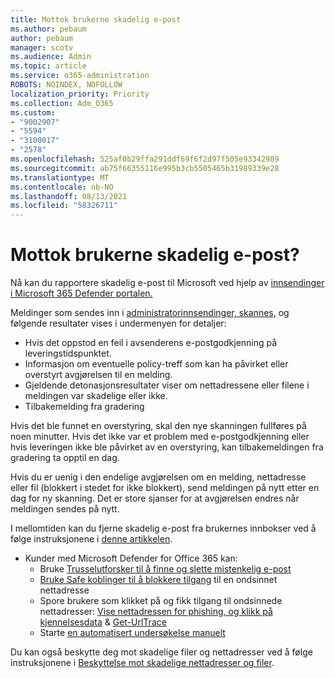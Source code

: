```yaml
---
title: Mottok brukerne skadelig e-post
ms.author: pebaum
author: pebaum
manager: scotv
ms.audience: Admin
ms.topic: article
ms.service: o365-administration
ROBOTS: NOINDEX, NOFOLLOW
localization_priority: Priority
ms.collection: Adm_O365
ms.custom:
- "9002907"
- "5594"
- "3100017"
- "2578"
ms.openlocfilehash: 525af0b29ffa291ddf69f6f2d97f505e93342989
ms.sourcegitcommit: ab75f66355116e995b3cb5505465b31989339e28
ms.translationtype: MT
ms.contentlocale: nb-NO
ms.lasthandoff: 08/13/2021
ms.locfileid: "58326711"
---
```

# <a name="did-your-users-receive-malicious-email"></a>Mottok brukerne skadelig e-post?

Nå kan du rapportere skadelig e-post til Microsoft ved hjelp av [innsendinger i Microsoft 365 Defender portalen.](https://sip.security.microsoft.com/reportsubmission?viewid=admin)

Meldinger som sendes inn i [administratorinnsendinger, skannes,](https://security.microsoft.com/reportsubmission?viewid=admin) og følgende resultater vises i undermenyen for detaljer:

- Hvis det oppstod en feil i avsenderens e-postgodkjenning på leveringstidspunktet.
- Informasjon om eventuelle policy-treff som kan ha påvirket eller overstyrt avgjørelsen til en melding.
- Gjeldende detonasjonsresultater viser om nettadressene eller filene i meldingen var skadelige eller ikke.
- Tilbakemelding fra gradering

Hvis det ble funnet en overstyring, skal den nye skanningen fullføres på noen minutter. Hvis det ikke var et problem med e-postgodkjenning eller hvis leveringen ikke ble påvirket av en overstyring, kan tilbakemeldingen fra gradering ta opptil en dag.

Hvis du er uenig i den endelige avgjørelsen om en melding, nettadresse eller fil (blokkert i stedet for ikke blokkert), send meldingen på nytt etter en dag for ny skanning. Det er store sjanser for at avgjørelsen endres når meldingen sendes på nytt.

I mellomtiden kan du fjerne skadelig e-post fra brukernes innbokser ved å følge instruksjonene i [denne artikkelen](https://docs.microsoft.com/microsoft-365/compliance/search-for-and-delete-messages-in-your-organization).

- Kunder med Microsoft Defender for Office 365 kan:
  - Bruke [Trusselutforsker til å finne og slette mistenkelig e-post](https://docs.microsoft.com/microsoft-365/security/office-365-security/investigate-malicious-email-that-was-delivered)
  - [Bruke Safe koblinger til å blokkere tilgang](https://docs.microsoft.com/microsoft-365/security/office-365-security/safe-links) til en ondsinnet nettadresse
  - Spore brukere som klikket på og fikk tilgang til ondsinnede nettadresser: [Vise nettadressen for phishing, og klikk på kjennelsesdata](https://docs.microsoft.com/microsoft-365/security/office-365-security/threat-explorer)  &  [Get-UrlTrace](https://docs.microsoft.com/powershell/module/exchange/get-urltrace)
  - Starte [en automatisert undersøkelse manuelt](https://docs.microsoft.com/microsoft-365/security/office-365-security/automated-investigation-response-office)

Du kan også beskytte deg mot skadelige filer og nettadresser ved å følge instruksjonene i [Beskyttelse mot skadelige nettadresser og filer](https://docs.microsoft.com/microsoft-365/security/office-365-security/protect-against-threats).
